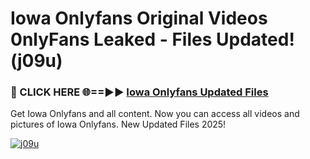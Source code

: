 # Iowa Onlyfans Original Videos 0nlyFans Leaked - Files Updated! (j09u)

<h3>🔴 CLICK HERE 🌐==►► <a href="https://best4dudes.click/HH4t6V" rel="nofollow">Iowa Onlyfans Updated Files</a></h3>

Get Iowa Onlyfans and all content. Now you can access all videos and pictures of Iowa Onlyfans. New Updated Files 2025!

[![j09u](https://github.com/user-attachments/assets/8c521d6e-e6e3-4a75-9320-d58ab9d79d5b)](https://best4dudes.click/HH4t6V)
